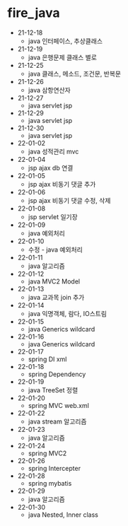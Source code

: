 # fire_java
* 21-12-18
  * java 인터페이스, 추상클래스
* 21-12-19
  * java 은행문제 클래스 별로
* 21-12-25
  * java 클래스, 메소드, 조건문, 반복문
* 21-12-26
  * java 삼항연산자
* 21-12-27
  * java servlet jsp
* 21-12-29
  * java servlet jsp
* 21-12-30
  * java servlet jsp
* 22-01-02
  * java 성적관리 mvc
* 22-01-04
  * jsp ajax db 연결
* 22-01-05
  * jsp ajax 비동기 댓글 추가
* 22-01-06
  * jsp ajax 비동기 댓글 수정, 삭제
* 22-01-08
  * jsp servlet 일기장
* 22-01-09
  * java 예외처리
* 22-01-10
  * 수정 - java 예외처리
* 22-01-11
  * java 알고리즘
* 22-01-12
  * java MVC2 Model
* 22-01-13
  * java 교과목 join 추가
* 22-01-14
  * java 익명객체, 람다, IO스트림
* 22-01-15
  * java Generics wildcard
* 22-01-16
  * java Generics wildcard
* 22-01-17
  * spring DI xml
* 22-01-18
  * spring Dependency
* 22-01-19
  * java TreeSet 정렬
* 22-01-20
  * spring MVC web.xml
* 22-01-22
  * java stream 알고리즘
* 22-01-23
  * java 알고리즘 
* 22-01-24
  * spring MVC2
* 22-01-26
  * spring Intercepter
* 22-01-28
  * spring mybatis
* 22-01-29
  * java 알고리즘
* 22-01-30
  * java Nested, Inner class
